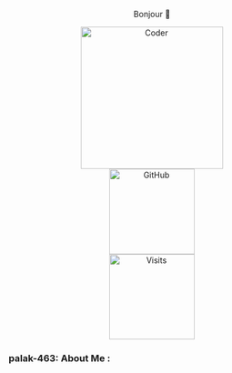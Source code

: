 <p align="center"> Bonjour 👋 </p>

<div id="header" align="center">
  <img src="https://media.giphy.com/media/paTz7UZbPfTZFRYnnB/giphy.gif" width="250" alt="Coder"/>
</div>

<div id="GitHub" align="center">
  <img src="https://camo.githubusercontent.com/ab157f6775de79be0a1001ed37be1ec4ec4529a9de146f306700d725aea9bce5/68747470733a2f2f696d672e736869656c64732e696f2f62616467652f4769744875622d3138313731372e7376673f7374796c653d666f722d7468652d6261646765266c6f676f3d476974487562266c6f676f436f6c6f723d7768697465" width="150" alt="GitHub"/>
</div>

<div id="Counter" align="center">
  <img src="https://komarev.com/ghpvc/?username=palak=463&style=flat-square&color=blue" width="150" alt="Visits"/>
</div>

### palak-463: About Me :

